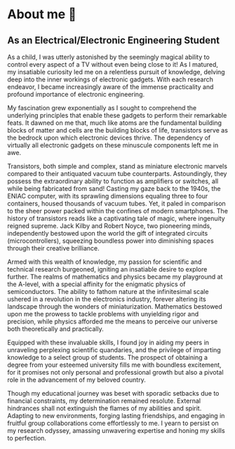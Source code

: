 # About me 👋

## As an Electrical/Electronic Engineering Student

As a child, I was utterly astonished by the seemingly magical ability to control every aspect of a TV 
without even being close to it! As I matured, my insatiable curiosity led me on a relentless pursuit 
of knowledge, delving deep into the inner workings of electronic gadgets. With each research endeavor, 
I became increasingly aware of the immense practicality and profound importance of electronic 
engineering.

My fascination grew exponentially as I sought to comprehend the underlying principles that 
enable these gadgets to perform their remarkable feats. It dawned on me that, much like atoms 
are the fundamental building blocks of matter and cells are the building blocks of life, transistors 
serve as the bedrock upon which electronic devices thrive. The dependency of virtually all electronic
gadgets on these minuscule components left me in awe.

Transistors, both simple and complex, stand as miniature electronic marvels compared to their
antiquated vacuum tube counterparts. Astoundingly, they possess the extraordinary ability to 
function as amplifiers or switches, all while being fabricated from sand! Casting my gaze back 
to the 1940s, the ENIAC computer, with its sprawling dimensions equaling three to four 
containers, housed thousands of vacuum tubes. Yet, it paled in comparison to the sheer 
power packed within the confines of modern smartphones. The history of transistors reads
like a captivating tale of magic, where ingenuity reigned supreme. Jack Kilby and Robert Noyce, 
two pioneering minds, independently bestowed upon the world the gift of integrated circuits 
(microcontrollers), squeezing boundless power into diminishing spaces through their 
creative brilliance.

Armed with this wealth of knowledge, my passion for scientific and technical research 
burgeoned, igniting an insatiable desire to explore further. The realms of mathematics 
and physics became my playground at the A-level, with a special affinity for the enigmatic 
physics of semiconductors. The ability to fathom nature at the infinitesimal scale ushered 
in a revolution in the electronics industry, forever altering its landscape through the wonders 
of miniaturization. Mathematics bestowed upon me the prowess to tackle problems with 
unyielding rigor and precision, while physics afforded me the means to perceive our universe 
both theoretically and practically.

Equipped with these invaluable skills, I found joy in aiding my peers in unraveling perplexing 
scientific quandaries, and the privilege of imparting knowledge to a select group of students. 
The prospect of obtaining a degree from your esteemed university fills me with boundless excitement,
for it promises not only personal and professional growth but also a pivotal role in the advancement 
of my beloved country.

Though my educational journey was beset with sporadic setbacks due to financial constraints, 
my determination remained resolute. External hindrances shall not extinguish the flames of 
my abilities and spirit. Adapting to new environments, forging lasting friendships, and engaging 
in fruitful group collaborations come effortlessly to me. I yearn to persist on my research odyssey, 
amassing unwavering expertise and honing my skills to perfection.

<!-- 🔭 I'm currently working on a new article(titled: Demystifying Arrays) link will soon be posted here 😄 -->

<!--
**denstream-io/denstream-io** is a ✨ _special_ ✨ repository because its `README.md` (this file) appears on your GitHub profile.

Here are some ideas to get you started:

- 🔭 I’m currently working on ...
- 🌱 I’m currently learning ...
- 👯 I’m looking to collaborate on ...
- 🤔 I’m looking for help with ...
- 💬 Ask me about ...
- 📫 How to reach me: ...
- 😄 Pronouns: ...
- ⚡ Fun fact: ...
-->
